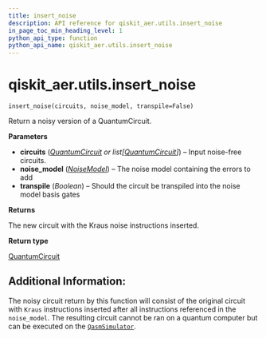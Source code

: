 ```yaml
---
title: insert_noise
description: API reference for qiskit_aer.utils.insert_noise
in_page_toc_min_heading_level: 1
python_api_type: function
python_api_name: qiskit_aer.utils.insert_noise
---
```


# qiskit\_aer.utils.insert\_noise

<span id="qiskit_aer.utils.insert_noise" />

`insert_noise(circuits, noise_model, transpile=False)`

Return a noisy version of a QuantumCircuit.

**Parameters**

*   **circuits** ([*QuantumCircuit*](qiskit.circuit.QuantumCircuit "qiskit.circuit.QuantumCircuit") *or list\[*[*QuantumCircuit*](qiskit.circuit.QuantumCircuit "qiskit.circuit.QuantumCircuit")*]*) – Input noise-free circuits.
*   **noise\_model** ([*NoiseModel*](qiskit_aer.noise.NoiseModel "qiskit_aer.noise.NoiseModel")) – The noise model containing the errors to add
*   **transpile** (*Boolean*) – Should the circuit be transpiled into the noise model basis gates

**Returns**

The new circuit with the Kraus noise instructions inserted.

**Return type**

[QuantumCircuit](qiskit.circuit.QuantumCircuit "qiskit.circuit.QuantumCircuit")

## Additional Information:

The noisy circuit return by this function will consist of the original circuit with `Kraus` instructions inserted after all instructions referenced in the `noise_model`. The resulting circuit cannot be ran on a quantum computer but can be executed on the [`QasmSimulator`](qiskit_aer.QasmSimulator "qiskit_aer.QasmSimulator").

